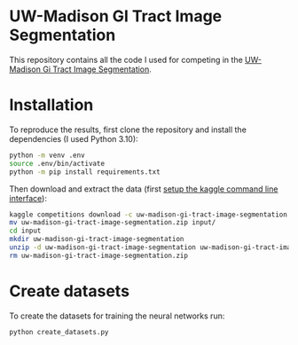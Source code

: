 # UW-Madison GI Tract Image Segmentation

This repository contains all the code I used for competing in the
[UW-Madison Gi Tract Image Segmentation](https://www.kaggle.com/competitions/uw-madison-gi-tract-image-segmentation).

# Installation
To reproduce the results, first clone the repository and install the dependencies (I used Python 3.10):

```bash
python -m venv .env
source .env/bin/activate
python -m pip install requirements.txt
```

Then download and extract the data (first [setup the kaggle command line interface](https://www.kaggle.com/docs/api)):
```bash
kaggle competitions download -c uw-madison-gi-tract-image-segmentation
mv uw-madison-gi-tract-image-segmentation.zip input/
cd input
mkdir uw-madison-gi-tract-image-segmentation
unzip -d uw-madison-gi-tract-image-segmentation uw-madison-gi-tract-image-segmentation.zip
rm uw-madison-gi-tract-image-segmentation.zip
```

# Create datasets
To create the datasets for training the neural networks run:
```bash
python create_datasets.py
```
